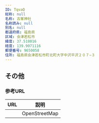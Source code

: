 ```yaml
---
ID: TqvaQ
総称: null
名称: 古峯神社
名称読み: null
別名: null
都道府県: 福島県
区域: 会津若松市
緯度: 37.518016
経度: 139.9071116
郵便番号: 9650058
住所: 福島県会津若松市町北町大字中沢平沢２０７−３
---
```


## その他

### 参考URL

| URL | 説明          |
| --- | ------------- |
|     | OpenStreetMap |
